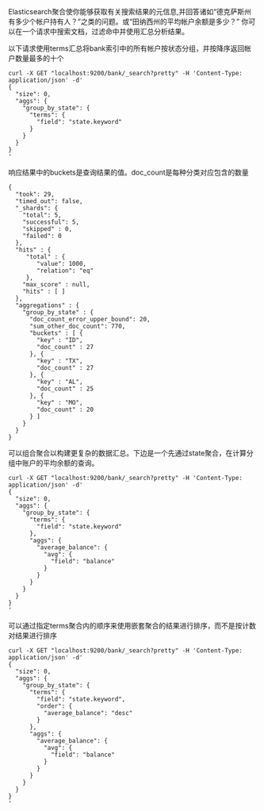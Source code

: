 
Elasticsearch聚合使你能够获取有关搜索结果的元信息,并回答诸如“德克萨斯州有多少个帐户持有人？”之类的问题。或“田纳西州的平均帐户余额是多少？” 你可以在一个请求中搜索文档，过滤命中并使用汇总分析结果。

以下请求使用terms汇总将bank索引中的所有帐户按状态分组，并按降序返回帐户数量最多的十个

```
curl -X GET "localhost:9200/bank/_search?pretty" -H 'Content-Type: application/json' -d'
{
  "size": 0,
  "aggs": {
    "group_by_state": {
      "terms": {
        "field": "state.keyword"
      }
    }
  }
}
'

```

响应结果中的buckets是查询结果的值。doc_count是每种分类对应包含的数量

```
{
  "took": 29,
  "timed_out": false,
  "_shards": {
    "total": 5,
    "successful": 5,
    "skipped" : 0,
    "failed": 0
  },
  "hits" : {
     "total" : {
        "value": 1000,
        "relation": "eq"
     },
    "max_score" : null,
    "hits" : [ ]
  },
  "aggregations" : {
    "group_by_state" : {
      "doc_count_error_upper_bound": 20,
      "sum_other_doc_count": 770,
      "buckets" : [ {
        "key" : "ID",
        "doc_count" : 27
      }, {
        "key" : "TX",
        "doc_count" : 27
      }, {
        "key" : "AL",
        "doc_count" : 25
      }, {
        "key" : "MO",
        "doc_count" : 20
      } ]
    }
  }
}
```

可以组合聚合以构建更复杂的数据汇总。下边是一个先通过state聚合，在计算分组中账户的平均余额的查询。

```
curl -X GET "localhost:9200/bank/_search?pretty" -H 'Content-Type: application/json' -d'
{
  "size": 0,
  "aggs": {
    "group_by_state": {
      "terms": {
        "field": "state.keyword"
      },
      "aggs": {
        "average_balance": {
          "avg": {
            "field": "balance"
          }
        }
      }
    }
  }
}
'
```

可以通过指定terms聚合内的顺序来使用嵌套聚合的结果进行排序，而不是按计数对结果进行排序

```
curl -X GET "localhost:9200/bank/_search?pretty" -H 'Content-Type: application/json' -d'
{
  "size": 0,
  "aggs": {
    "group_by_state": {
      "terms": {
        "field": "state.keyword",
        "order": {
          "average_balance": "desc"
        }
      },
      "aggs": {
        "average_balance": {
          "avg": {
            "field": "balance"
          }
        }
      }
    }
  }
}
'

```